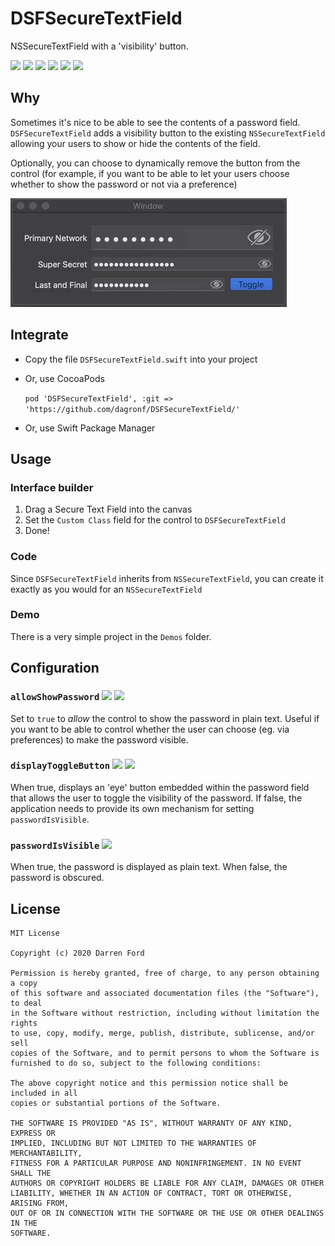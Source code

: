 # DSFSecureTextField

NSSecureTextField with a 'visibility' button.

![](https://img.shields.io/github/v/tag/dagronf/DSFSecureTextField) ![](https://img.shields.io/badge/macOS-10.10+-red) ![](https://img.shields.io/badge/Swift-5.0-orange.svg)
![](https://img.shields.io/badge/License-MIT-lightgrey) [![](https://img.shields.io/badge/pod-compatible-informational)](https://cocoapods.org) [![](https://img.shields.io/badge/spm-compatible-brightgreen.svg?style=flat)](https://swift.org/package-manager)

## Why

Sometimes it's nice to be able to see the contents of a password field. `DSFSecureTextField` adds a visibility button to the existing `NSSecureTextField` allowing your users to show or hide the contents of the field.

Optionally, you can choose to dynamically remove the button from the control (for example, if you want to be able to let your users choose whether to show the password or not via a preference)

![](https://github.com/dagronf/dagronf.github.io/raw/master/art/projects/DSFSecureTextField/DSFSecureTextField.gif)

## Integrate

* Copy the file `DSFSecureTextField.swift` into your project
* Or, use CocoaPods

	`pod 'DSFSecureTextField', :git => 'https://github.com/dagronf/DSFSecureTextField/'`
	
* Or, use Swift Package Manager

## Usage

### Interface builder

1. Drag a Secure Text Field into the canvas
2. Set the `Custom Class` field for the control to `DSFSecureTextField`
3. Done!

### Code

Since `DSFSecureTextField` inherits from `NSSecureTextField`, you can create it exactly as you would for an `NSSecureTextField`

### Demo

There is a very simple project in the `Demos` folder.

## Configuration

### `allowShowPassword`  ![](https://img.shields.io/badge/Available-InterfaceBuilder-green) ![](https://img.shields.io/badge/Available-Code-blue)

Set to `true` to _allow_ the control to show the password in plain text.  Useful if you want to be able to control whether the user can choose (eg. via preferences) to make the password visible.

### `displayToggleButton`  ![](https://img.shields.io/badge/Available-InterfaceBuilder-green) ![](https://img.shields.io/badge/Available-Code-blue)

When true, displays an 'eye' button embedded within the password field that allows the user to toggle the visibility of the password.
If false, the application needs to provide its own mechanism for setting `passwordIsVisible`. 

### `passwordIsVisible`  ![](https://img.shields.io/badge/Available-Code-blue)

When true, the password is displayed as plain text.
When false, the password is obscured.

## License

```
MIT License

Copyright (c) 2020 Darren Ford

Permission is hereby granted, free of charge, to any person obtaining a copy
of this software and associated documentation files (the "Software"), to deal
in the Software without restriction, including without limitation the rights
to use, copy, modify, merge, publish, distribute, sublicense, and/or sell
copies of the Software, and to permit persons to whom the Software is
furnished to do so, subject to the following conditions:

The above copyright notice and this permission notice shall be included in all
copies or substantial portions of the Software.

THE SOFTWARE IS PROVIDED "AS IS", WITHOUT WARRANTY OF ANY KIND, EXPRESS OR
IMPLIED, INCLUDING BUT NOT LIMITED TO THE WARRANTIES OF MERCHANTABILITY,
FITNESS FOR A PARTICULAR PURPOSE AND NONINFRINGEMENT. IN NO EVENT SHALL THE
AUTHORS OR COPYRIGHT HOLDERS BE LIABLE FOR ANY CLAIM, DAMAGES OR OTHER
LIABILITY, WHETHER IN AN ACTION OF CONTRACT, TORT OR OTHERWISE, ARISING FROM,
OUT OF OR IN CONNECTION WITH THE SOFTWARE OR THE USE OR OTHER DEALINGS IN THE
SOFTWARE.
```
